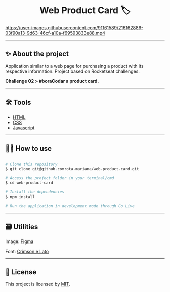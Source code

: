 <h1 align="center">Web Product Card 🏷️</h1>

https://user-images.githubusercontent.com/91161589/216162886-03f90a13-9d63-46cf-a10a-f69593833e88.mp4

---

## ✨ About the project

Application similar to a web page for purchasing a product with its respective information. Project based on Rocketseat challenges.

**Challenge 02 > #boraCodar a product card.**

---

## 🛠 Tools

- [HTML](https://developer.mozilla.org/en-US/docs/Web/HTML)
- [CSS](https://developer.mozilla.org/en-US/docs/Web/CSS)
- [Javascript](https://developer.mozilla.org/pt-BR/docs/Web/JavaScript)

---

## 🧑‍💻 How to use

```bash

# Clone this repository
$ git clone git@github.com:ota-mariana/web-product-card.git

# Access the project folder in your terminal/cmd
$ cd web-product-card

# Install the dependencies
$ npm install

# Run the application in development mode through Go Live

```
---

## 🗃️ Utilities

Image: [Figma](https://www.figma.com/community/file/1195050984449538256)

Font: [Crimson e Lato](https://fonts.google.com/)

---

## 📝 License

This project is licensed by [MIT](./LICENSE).
